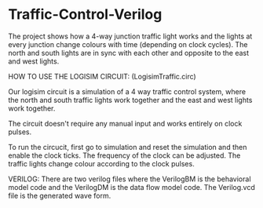 # Traffic-Control-Verilog


The project shows how a 4-way junction traffic light works and the lights at every junction change colours with time (depending on clock cycles).
The north and south lights are in sync with each other and opposite to the east and west lights.

HOW TO USE THE LOGISIM CIRCUIT: (LogisimTraffic.circ) 

Our logisim circuit is a simulation of a 4 way traffic control system, where the north and south traffic lights work together and the east and west lights work together.

The circuit doesn't require any manual input and works entirely on clock pulses.

To run the circucit, first go to simulation and reset the simulation and then enable the clock ticks. The frequency of the clock can be adjusted.
The traffic lights change colour according to the clock pulses.

VERILOG:
There are two verilog files where the VerilogBM is the behavioral model code and the VerilogDM is the data flow model code. 
The Verilog.vcd file is the generated wave form.

